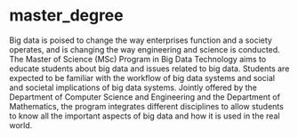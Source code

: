 # master_degree
Big data is poised to change the way enterprises function and a society operates, and is changing the way engineering and science is conducted. The Master of Science (MSc) Program in Big Data Technology aims to educate students about big data and issues related to big data. Students are expected to be familiar with the workflow of big data systems and social and societal implications of big data systems. Jointly offered by the Department of Computer Science and Engineering and the Department of Mathematics, the program integrates different disciplines to allow students to know all the important aspects of big data and how it is used in the real world.
